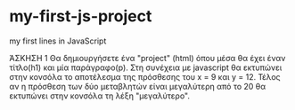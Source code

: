 # my-first-js-project
my first lines in JavaScript


ΆΣΚΗΣΗ 1
Θα δημιουργήσετε ένα "project" (html) όπου μέσα θα έχει έναν τίτλο(h1) και μία παράγραφο(p). 
Στη συνέχεια με javascript θα εκτυπώνει στην κονσόλα το αποτέλεσμα της πρόσθεσης του x = 9 και y = 12. Τέλος αν η πρόσθεση των δύο μεταβλητών είναι μεγαλύτερη από το 20 θα εκτυπώνει στην κονσόλα τη λέξη "μεγαλύτερο".

